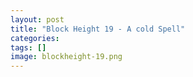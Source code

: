 ```yaml
---
layout: post
title: "Block Height 19 - A cold Spell"
categories: 
tags: []
image: blockheight-19.png
---
```


